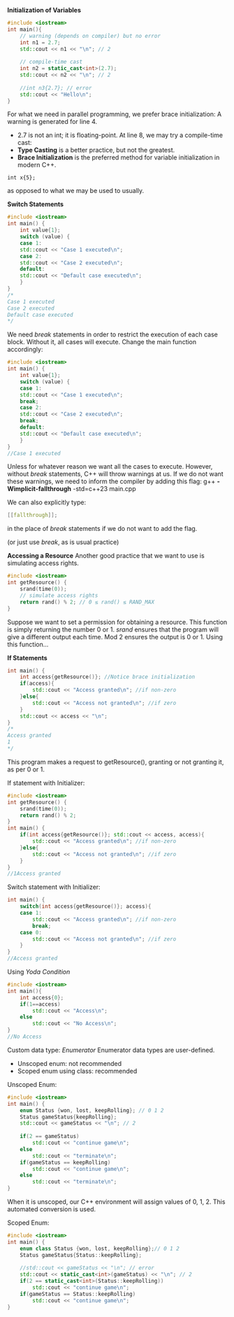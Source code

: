 **Initialization of Variables**
```C++
#include <iostream>  
int main(){  
	// warning (depends on compiler) but no error  
	int n1 = 2.7;  
	std::cout << n1 << "\n"; // 2
	  
	// compile-time cast  
	int n2 = static_cast<int>(2.7);  
	std::cout << n2 << "\n"; // 2  
	
	//int n3{2.7}; // error  
	std::cout << "Hello\n";  
}
```
For what we need in parallel programming, we prefer brace initialization: 
A warning is generated for line 4. 
- 2.7 is not an int; it is floating-point. 
At line 8, we may try a compile-time cast:
- **Type Casting** is a better practice, but not the greatest.
- **Brace Initialization** is the preferred method for variable initialization in modern C++.
```
int x{5};
```
as opposed to what we may be used to usually. 

**Switch Statements**
```C++
#include <iostream>  
int main() {  
	int value{1};  
	switch (value) {  
	case 1:  
	std::cout << "Case 1 executed\n";  
	case 2:  
	std::cout << "Case 2 executed\n";  
	default:  
	std::cout << "Default case executed\n";  
	}  
}  
/*  
Case 1 executed  
Case 2 executed  
Default case executed  
*/
```
We need *break* statements in order to restrict the execution of each case block. Without it, all cases will execute.
Change the main function accordingly:
```C++
#include <iostream>  
int main() {  
	int value{1};  
	switch (value) {  
	case 1:  
	std::cout << "Case 1 executed\n";  
	break;  
	case 2:  
	std::cout << "Case 2 executed\n";  
	break;  
	default:  
	std::cout << "Default case executed\n";  
	}  
}  
//Case 1 executed
```
Unless for whatever reason we want all the cases to execute.
However, without *break* statements, C++ will throw warnings at us. If we do not want these warnings, we need to inform the compiler by adding this flag:
g++ **-Wimplicit-fallthrough** -std=c++23 main.cpp

We can also explicitly type:
```C++
[[fallthrough]];
```
in the place of *break* statements if we do not want to add the flag. 

(or just use *break*, as is usual practice)

**Accessing a Resource**
Another good practice that we want to use is simulating access rights. 
```c++
#include <iostream>  
int getResource() {  
	srand(time(0));  
	// simulate access rights  
	return rand() % 2; // 0 ≤ rand() ≤ RAND_MAX  
}
```
Suppose we want to set a permission for obtaining a resource. This function is simply returning the number 0 or 1. *srand* ensures that the program will give a different output each time. Mod 2 ensures the output is 0 or 1. 
Using this function...

**If Statements**
```c++
int main() {  
	int access{getResource()}; //Notice brace initialization
	if(access){  
		std::cout << "Access granted\n"; //if non-zero  
	}else{  
		std::cout << "Access not granted\n"; //if zero  
	}  
	std::cout << access << "\n";  
}  
/*  
Access granted  
1  
*/
```
This program makes a request to getResource(), granting or not granting it, as per 0 or 1. 

If statement with Initializer:
```c++
#include <iostream>  
int getResource() {  
	srand(time(0));  
	return rand() % 2;  
}  
int main() {  
	if(int access{getResource()}; std::cout << access, access){  
		std::cout << "Access granted\n"; //if non-zero  
	}else{  
		std::cout << "Access not granted\n"; //if zero  
	}  
}  
//1Access granted
```

Switch statement with Initializer:
```c++
int main() {  
	switch(int access{getResource()}; access){  
	case 1:  
		std::cout << "Access granted\n"; //if non-zero  
		break;  
	case 0:  
		std::cout << "Access not granted\n"; //if zero  
	}  
}  
//Access granted
```

Using *Yoda Condition*
```c++
#include <iostream>  
int main(){  
	int access{0};  
	if(1==access)  
		std::cout << "Access\n";  
	else  
		std::cout << "No Access\n";  
}  
//No Access
```

Custom data type: *Enumerator*
Enumerator data types are user-defined. 
- Unscoped enum: not recommended
- Scoped enum using class: recommended 

Unscoped Enum:
```c++
#include <iostream>  
int main() {  
	enum Status {won, lost, keepRolling}; // 0 1 2  
	Status gameStatus{keepRolling};  
	std::cout << gameStatus << "\n"; // 2  
	
	if(2 == gameStatus)  
		std::cout << "continue game\n";  
	else  
		std::cout << "terminate\n";  
	if(gameStatus == keepRolling)  
		std::cout << "continue game\n";  
	else  
		std::cout << "terminate\n";  
}
```
When it is unscoped, our C++ environment will assign values of 0, 1, 2. This automated conversion is used.

Scoped Enum:
```c++
#include <iostream>  
int main() {  
	enum class Status {won, lost, keepRolling};// 0 1 2  
	Status gameStatus{Status::keepRolling};  
	
	//std::cout << gameStatus << "\n"; // error  
	std::cout << static_cast<int>(gameStatus) << "\n"; // 2  
	if(2 == static_cast<int>(Status::keepRolling))  
		std::cout << "continue game\n";  
	if(gameStatus == Status::keepRolling)  
		std::cout << "continue game\n";  
}
```